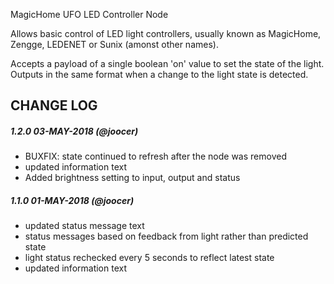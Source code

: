 MagicHome UFO LED Controller Node

Allows basic control of LED light controllers, usually known as MagicHome, Zengge, LEDENET or Sunix (amonst other names).

Accepts a payload of a single boolean 'on' value to set the state of the light. Outputs in the same format when a change to the light state is detected.

## CHANGE LOG

##### 1.2.0 03-MAY-2018 (@joocer)
- BUXFIX: state continued to refresh after the node was removed
- updated information text
- Added brightness setting to input, output and status

##### 1.1.0 01-MAY-2018 (@joocer)
- updated status message text
- status messages based on feedback from light rather than predicted state
- light status rechecked every 5 seconds to reflect latest state
- updated information text 